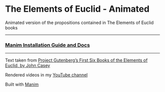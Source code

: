 # The Elements of Euclid - Animated

Animated version of the propositions contained in The Elements of Euclid books

---

### [Manim Installation Guide and Docs](https://docs.manim.community/en/stable/installation.html)

---

Text taken from [Project Gutenberg’s First Six Books of the Elements of Euclid,
by John Casey](https://www.gutenberg.org/ebooks/21076)

Rendered videos in my [YouTube channel](https://www.youtube.com/channel/UCGNN-q7hk3iIDAoACY0pL7Q)

Built with [Manim](https://github.com/ManimCommunity/manim)
